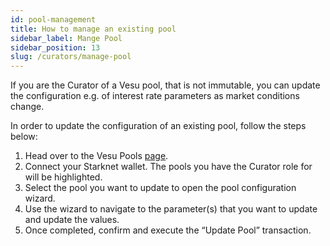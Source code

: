 ```yaml
---
id: pool-management
title: How to manage an existing pool
sidebar_label: Mange Pool
sidebar_position: 13
slug: /curators/manage-pool
---
```


If you are the Curator of a Vesu pool, that is not immutable, you can update the configuration e.g. of interest rate parameters as market conditions change.

In order to update the configuration of an existing pool, follow the steps below:

1. Head over to the Vesu Pools [page](https://vesu.xyz/pools).
2. Connect your Starknet wallet. The pools you have the Curator role for will be highlighted.
3. Select the pool you want to update to open the pool configuration wizard.
4. Use the wizard to navigate to the parameter(s) that you want to update and update the values.
5. Once completed, confirm and execute the “Update Pool” transaction.